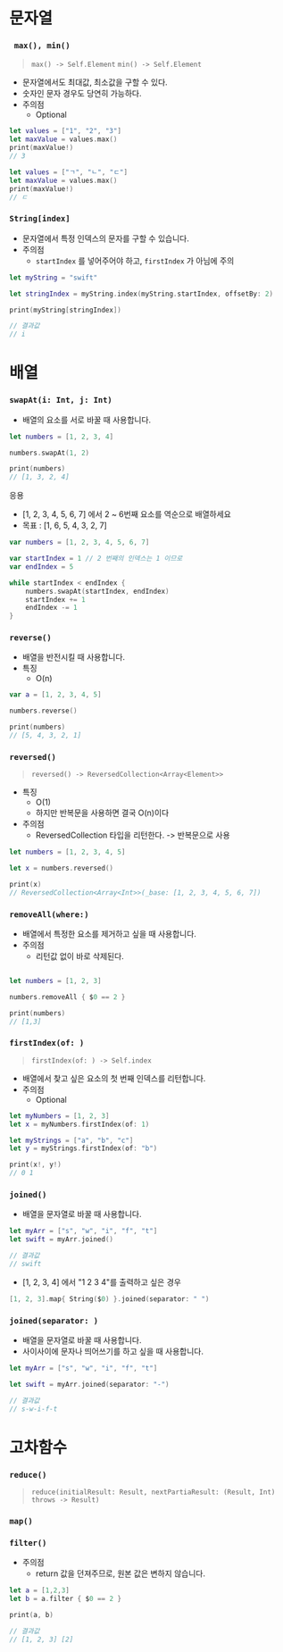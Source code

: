 
# 문자열

### ` max(), min()`

> `max() -> Self.Element`
> `min() -> Self.Element`

- 문자열에서도 최대값, 최소값을 구할 수 있다.
- 숫자인 문자 경우도 당연히 가능하다.
- 주의점
	- Optional

```Swift
let values = ["1", "2", "3"]
let maxValue = values.max()
print(maxValue!)
// 3

let values = ["ㄱ", "ㄴ", "ㄷ"]
let maxValue = values.max()
print(maxValue!)
// ㄷ


```


### `String[index]`

- 문자열에서 특정 인덱스의 문자를 구할 수 있습니다.
- 주의점 
	- `startIndex` 를 넣어주어야 하고, `firstIndex` 가 아님에 주의

```Swift
let myString = "swift"

let stringIndex = myString.index(myString.startIndex, offsetBy: 2)

print(myString[stringIndex]) 

// 결과값
// i
```



# 배열

### `swapAt(i: Int, j: Int)`

- 배열의 요소를 서로 바꿀 때 사용합니다.

```Swift
let numbers = [1, 2, 3, 4]

numbers.swapAt(1, 2)

print(numbers)
// [1, 3, 2, 4]
```

응용 

- [1, 2, 3, 4, 5, 6, 7] 에서 2 ~ 6번째 요소를 역순으로 배열하세요 
- 목표 : [1, 6, 5, 4, 3, 2, 7]

```Swift
var numbers = [1, 2, 3, 4, 5, 6, 7]

var startIndex = 1 // 2 번째의 인덱스는 1 이므로
var endIndex = 5

while startIndex < endIndex {
	numbers.swapAt(startIndex, endIndex)
	startIndex += 1
	endIndex -= 1
}
```

### `reverse()`

- 배열을 반전시킬 때 사용합니다.
- 특징
	- O(n)

```Swift
var a = [1, 2, 3, 4, 5]

numbers.reverse()

print(numbers)
// [5, 4, 3, 2, 1]
```


### `reversed()`

> `reversed() -> ReversedCollection<Array<Element>>`

- 특징
	- O(1)
	- 하지만 반복문을 사용하면 결국 O(n)이다
- 주의점
	- ReversedCollection 타입을 리턴한다. -> 반복문으로 사용

```Swift
let numbers = [1, 2, 3, 4, 5]

let x = numbers.reversed()

print(x)
// ReversedCollection<Array<Int>>(_base: [1, 2, 3, 4, 5, 6, 7])
```


### `removeAll(where:)`

- 배열에서 특정한 요소를 제거하고 싶을 때 사용합니다.
- 주의점
	- 리턴값 없이 바로 삭제된다.

```Swift

let numbers = [1, 2, 3]

numbers.removeAll { $0 == 2 }

print(numbers)
// [1,3]
```

### `firstIndex(of: )`

> `firstIndex(of: ) -> Self.index`

- 배열에서 찾고 싶은 요소의 첫 번째 인덱스를 리턴합니다.
- 주의점 
	- Optional

```Swift
let myNumbers = [1, 2, 3]
let x = myNumbers.firstIndex(of: 1)

let myStrings = ["a", "b", "c"]
let y = myStrings.firstIndex(of: "b")

print(x!, y!)
// 0 1
```


### `joined()`

- 배열을 문자열로 바꿀 때 사용합니다.

```Swift
let myArr = ["s", "w", "i", "f", "t"]
let swift = myArr.joined()

// 결과값
// swift
```

- [1, 2, 3, 4] 에서 "1 2 3 4"를 출력하고 싶은 경우

``` Swift
[1, 2, 3].map{ String($0) }.joined(separator: " ")
```


### `joined(separator: )`

- 배열을 문자열로 바꿀 때 사용합니다.
- 사이사이에 문자나 띄어쓰기를 하고 싶을 때 사용합니다.

```Swift
let myArr = ["s", "w", "i", "f", "t"]

let swift = myArr.joined(separator: "-")

// 결과값
// s-w-i-f-t
```


# 고차함수

### `reduce()`

> `reduce(initialResult: Result, nextPartiaResult: (Result, Int) throws -> Result)`



### `map()`



### `filter()`

- 주의점
	- return 값을 던져주므로, 원본 값은 변하지 않습니다.

```Swift
let a = [1,2,3]
let b = a.filter { $0 == 2 }

print(a, b)

// 결과값
// [1, 2, 3] [2]
```
